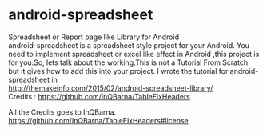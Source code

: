 # android-spreadsheet
Spreadsheet or Report page like Library for Android<br>
android-spreadsheet  is a spreadsheet  style project  for your Android. You need to implement spreadsheet or excel like effect in Android ,this project is for you.So, lets talk about the working.This is not a Tutorial From Scratch but it gives how to add this into your project.
I wrote the tutorial for android-spreadsheet in <br>
http://themakeinfo.com/2015/02/android-spreadsheet-library/
<br>
Credits :
https://github.com/InQBarna/TableFixHeaders

All the Credits goes to InQBarna.
https://github.com/InQBarna/TableFixHeaders#license

